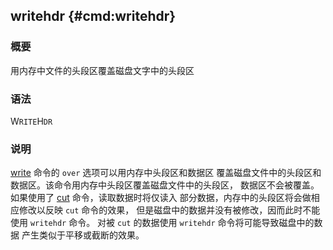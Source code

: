 ## writehdr {#cmd:writehdr}

### 概要

用内存中文件的头段区覆盖磁盘文字中的头段区

### 语法

W`RITE`H`DR`

### 说明

[write](/commands/write.html) 命令的 `over`
选项可以用内存中头段区和数据区
覆盖磁盘文件中的头段区和数据区。该命令用内存中头段区覆盖磁盘文件中的头段区，
数据区不会被覆盖。如果使用了 [cut](/commands/cut.html)
命令，读取数据时将仅读入 部分数据，内存中的头段区将会做相应修改以反映
`cut` 命令的效果， 但是磁盘中的数据并没有被修改，因而此时不能使用
`writehdr` 命令。 对被 `cut` 的数据使用 `writehdr`
命令将可能导致磁盘中的数据 产生类似于平移或截断的效果。
